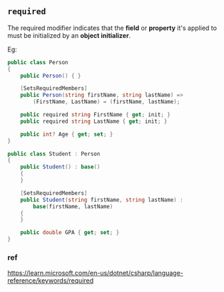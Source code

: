 ## `required`
The required modifier indicates that the **field** or **property** it's applied to must be initialized by an **object initializer**.




Eg:
```CS
public class Person
{
    public Person() { }

    [SetsRequiredMembers]
    public Person(string firstName, string lastName) =>
        (FirstName, LastName) = (firstName, lastName);

    public required string FirstName { get; init; }
    public required string LastName { get; init; }

    public int? Age { get; set; }
}

public class Student : Person
{
    public Student() : base()
    {
    }

    [SetsRequiredMembers]
    public Student(string firstName, string lastName) :
        base(firstName, lastName)
    {
    }

    public double GPA { get; set; }
}
```

### ref
https://learn.microsoft.com/en-us/dotnet/csharp/language-reference/keywords/required
